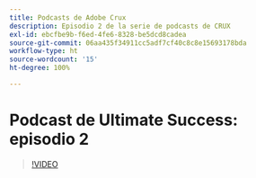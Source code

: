 ```yaml
---
title: Podcasts de Adobe Crux
description: Episodio 2 de la serie de podcasts de CRUX
exl-id: ebcfbe9b-f6ed-4fe6-8328-be5dcd8cadea
source-git-commit: 06aa435f34911cc5adf7cf40c8c8e15693178bda
workflow-type: ht
source-wordcount: '15'
ht-degree: 100%

---
```


# Podcast de Ultimate Success: episodio 2

>[!VIDEO](https://video.tv.adobe.com/v/3428674?quality=12learn=on)
